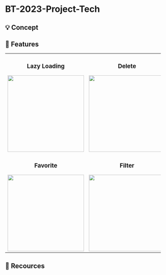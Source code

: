 # BT-2023-Project-Tech

## :bulb: Concept 

## :wrench: Features 

<table>
  <tr>
    <td align="center" valign="top"><h3>Lazy Loading</h3><img width='247px' src='https://github.com/samclarkb/BT-2023-Project-Tech/blob/main/matchingApp/public/gif/lazyLoad.gif'></td>
    <td align="center" valign="top"><h3>Delete</h3><img width='247px' src='https://github.com/samclarkb/BT-2023-Project-Tech/blob/main/matchingApp/public/gif/delete.gif'></td>
    <td align="center" valign="top"><h3>Upload</h3><img width='247px' src='https://github.com/samclarkb/BT-2023-Project-Tech/blob/main/matchingApp/public/gif/upload.gif'></td>
  </tr>
    <tr>
    <td align="center" valign="top"><h3>Favorite</h3><img width='247px' src='https://github.com/samclarkb/BT-2023-Project-Tech/blob/main/matchingApp/public/gif/favorite.gif'></td>
    <td align="center" valign="top"><h3>Filter</h3><img width='247px' src='https://github.com/samclarkb/BT-2023-Project-Tech/blob/main/matchingApp/public/gif/filter.gif'></td>
    <td align="center" valign="top"><h3>Search</h3><img width='247px' src='https://github.com/samclarkb/BT-2023-Project-Tech/blob/main/matchingApp/public/gif/search.gif'></td>
  </tr>
</table>

## :mag_right: Recources 


